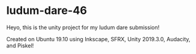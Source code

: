 # ludum-dare-46

 Heyo, this is the unity project for my ludum dare submission!

Created on Ubuntu 19.10 using Inkscape, SFRX, Unity 2019.3.0, Audacity, and Piskel!

